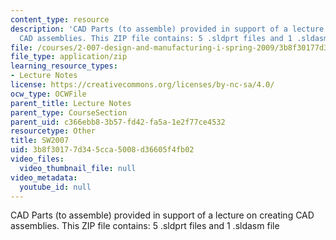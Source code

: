 ```yaml
---
content_type: resource
description: 'CAD Parts (to assemble) provided in support of a lecture on creating
  CAD assemblies. This ZIP file contains: 5 .sldprt files and 1 .sldasm file'
file: /courses/2-007-design-and-manufacturing-i-spring-2009/3b8f30177d345cca5008d36605f4fb02_lec09_parts07.zip
file_type: application/zip
learning_resource_types:
- Lecture Notes
license: https://creativecommons.org/licenses/by-nc-sa/4.0/
ocw_type: OCWFile
parent_title: Lecture Notes
parent_type: CourseSection
parent_uid: c366ebb8-3b57-fd42-fa5a-1e2f77ce4532
resourcetype: Other
title: SW2007
uid: 3b8f3017-7d34-5cca-5008-d36605f4fb02
video_files:
  video_thumbnail_file: null
video_metadata:
  youtube_id: null
---
```

CAD Parts (to assemble) provided in support of a lecture on creating CAD assemblies. This ZIP file contains: 5 .sldprt files and 1 .sldasm file